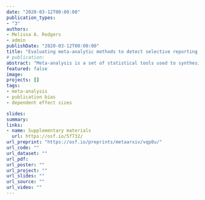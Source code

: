 ```yaml
---
date: "2020-03-12T00:00:00"
publication_types:
- "3"
authors:
- Melissa A. Rodgers
- admin
publishDate: "2020-03-12T00:00:00"
title: "Evaluating meta-analytic methods to detect selective reporting in the presence of dependent effect sizes"
# publication: 
abstract: "Meta-analysis is a set of statistical tools used to synthesize results from multiple studies evaluating a common research question. Two methodological challenges when conducting meta-analysis include selective reporting and correlated dependent effect sizes. Selective reporting is often a result of selective publication practices based on the statistical significance of study findings, which threatens the validity of meta-analytic results. One of the main sources of dependent effect sizes is the inclusion of multiple outcome measures from a primary study. This violates conventional, univariate meta-analytic techniques. Meta-analysts lack validated methods to detect the presence of selective reporting while incorporating methods to handle dependent effect sizes. This study evaluates currently available univariate selective reporting methods, when ignoring dependence, selecting one effect size per study, or aggregating dependent correlated effect sizes. This study also proposes and examines an Egger’s Regression variant incorporated with Robust Variance Estimation (RVE) to handle within-study dependence. A Monte Carlo simulation study assess the performance of the methods for Type I error rates in the absence of selective reporting, and power to detect selective reporting when introduced. Ignoring dependence inflates Type I error rates for all univariate detection methods. Type I error rates are maintained with regression tests when dependent effect sizes are sampled, aggregated or modeled using RVE. However, all selective reporting methods evaluated in this study have little to no power to detect selection bias, except under strong selection censoring."
featured: false
image: 
projects: []
tags: 
- meta-analysis
- publication bias
- dependent effect sizes

slides: 
summary: 
links:
- name: Supplementary materials
  url: https://osf.io/5f732/
url_preprint: "https://osf.io/preprints/metaarxiv/vqp8u/"
url_code: ""
url_dataset: ""
url_pdf: 
url_poster: ""
url_project: ""
url_slides: ""
url_source: ""
url_video: ""
---
```

